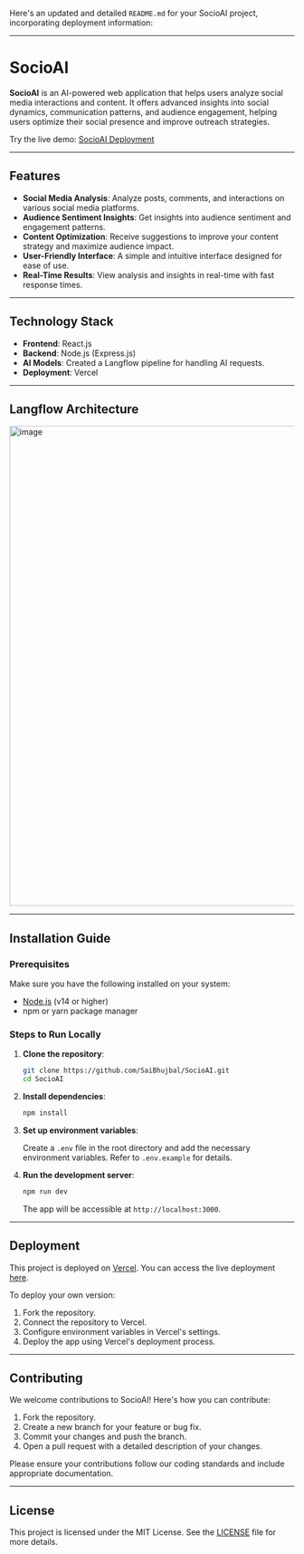 Here's an updated and detailed `README.md` for your SocioAI project, incorporating deployment information:

---

# SocioAI

**SocioAI** is an AI-powered web application that helps users analyze social media interactions and content. It offers advanced insights into social dynamics, communication patterns, and audience engagement, helping users optimize their social presence and improve outreach strategies.

Try the live demo: [SocioAI Deployment](https://v0-socio-ai-analysis-nuvyx16fu-slayers-projects-716a9135.vercel.app/)

---

## Features

- **Social Media Analysis**: Analyze posts, comments, and interactions on various social media platforms.
- **Audience Sentiment Insights**: Get insights into audience sentiment and engagement patterns.
- **Content Optimization**: Receive suggestions to improve your content strategy and maximize audience impact.
- **User-Friendly Interface**: A simple and intuitive interface designed for ease of use.
- **Real-Time Results**: View analysis and insights in real-time with fast response times.

---

## Technology Stack

- **Frontend**: React.js
- **Backend**: Node.js (Express.js)
- **AI Models**: Created a Langflow pipeline for handling AI requests.
- **Deployment**: Vercel

---

## Langflow Architecture

<img width="848" alt="image" src="https://github.com/user-attachments/assets/26783783-e5c3-4837-992c-70337281de70" />

---

## Installation Guide

### Prerequisites

Make sure you have the following installed on your system:

- [Node.js](https://nodejs.org/) (v14 or higher)
- npm or yarn package manager

### Steps to Run Locally

1. **Clone the repository**:

   ```bash
   git clone https://github.com/SaiBhujbal/SocioAI.git
   cd SocioAI
   ```

2. **Install dependencies**:

   ```bash
   npm install
   ```

3. **Set up environment variables**:

   Create a `.env` file in the root directory and add the necessary environment variables. Refer to `.env.example` for details.

4. **Run the development server**:

   ```bash
   npm run dev
   ```

   The app will be accessible at `http://localhost:3000`.

---

## Deployment

This project is deployed on [Vercel](https://vercel.com/). You can access the live deployment [here](https://v0-socio-ai-analysis-nuvyx16fu-slayers-projects-716a9135.vercel.app/).

To deploy your own version:

1. Fork the repository.
2. Connect the repository to Vercel.
3. Configure environment variables in Vercel's settings.
4. Deploy the app using Vercel's deployment process.

---

## Contributing

We welcome contributions to SocioAI! Here's how you can contribute:

1. Fork the repository.
2. Create a new branch for your feature or bug fix.
3. Commit your changes and push the branch.
4. Open a pull request with a detailed description of your changes.

Please ensure your contributions follow our coding standards and include appropriate documentation.

---

## License

This project is licensed under the MIT License. See the [LICENSE](https://github.com/SaiBhujbal/SocioAI/blob/main/LICENSE) file for more details.
